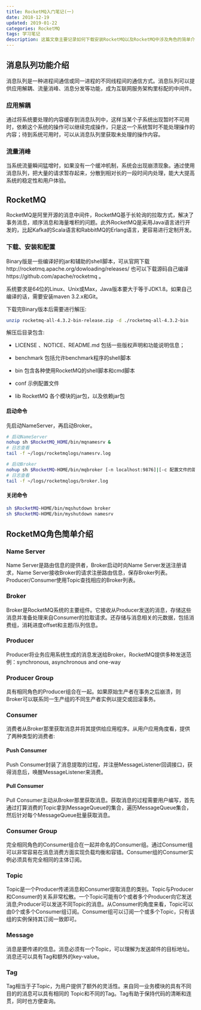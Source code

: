 ```yaml
---
title: RocketMQ入门笔记(一)
date: 2018-12-19
updated: 2019-01-22
categories: RocketMQ
tags: 学习笔记
description: 这篇文章主要记录如何下载安装RocketMQ以及RocketMQ中涉及角色的简单介绍。
---
```


## 消息队列功能介绍

消息队列是一种进程间通信或同一进程的不同线程间的通信方式。消息队列可以提供应用解耦、流量消峰、消息分发等功能，成为互联网服务架构里标配的中间件。

### 应用解耦

通过将系统要处理的内容缓存到消息队列中，这样当某个子系统出现暂时不可用时，依赖这个系统的操作可以继续完成操作，只是这一个系统暂时不能处理操作的内容；待到系统可用时，可以从消息队列里获取未处理的操作内容。

### 流量消峰

当系统流量瞬间猛增时，如果没有一个缓冲机制，系统会出现崩溃现象。通过使用消息队列，把大量的请求暂存起来，分散到相对长的一段时间内处理，能大大提高系统的稳定性和用户体验。

## RocketMQ

RocketMQ是阿里开源的消息中间件，RocketMQ基于长轮询的拉取方式，解决了事务消息，顺序消息和海量堆积的问题。此外RocketMQ是采用Java语言进行开发的，比起Kafka的Scala语言和RabbitMQ的Erlang语言，更容易进行定制开发。

### 下载、安装和配置

Binary版是一些编译好的jar和辅助的shell脚本，可从官网下载http://rocketmq.apache.org/dowloading/releases/ 也可以下载源码自己编译https://github.com/apache/rocketmq 。

系统要求是64位的Linux、Unix或Max，Java版本要大于等于JDK1.8。如果自己编译的话，需要安装maven 3.2.x和Git。

下载完Binary版本后需要进行解压:

```bash
unzip rocketmq-all-4.3.2-bin-release.zip -d ./rocketmq-all-4.3.2-bin
```

解压后目录包含:

- LICENSE 、NOTICE、README.md 包括一些版权声明和功能说明信息；

- benchmark  包括允许benchmark程序的shell脚本

- bin  包含各种使用RocketMQ的shell脚本和cmd脚本

- conf  示例配置文件

- lib RocketMQ 各个模块的jar包，以及依赖jar包

#### 启动命令

先启动NameServer，再启动Broker。

```bash
# 启动NameServer
nohup sh $RocketMQ_HOME/bin/mqnamesrv &
# 日志查看
tail -f ~/logs/rocketmqlogs/namesrv.log

# 启动Broker
nohup sh $RocketMQ-HOME/bin/mqbroker [-n localhost:9876]|[-c 配置文件的路径]
# 日志查看
tail -f ~/logs/rocketmqlogs/broker.log
```

#### 关闭命令

```bash
sh $RocketMQ-HOME/bin/mqshutdown broker
sh $RocketMQ-HOME/bin/myshutdown namesrv
```

## RocketMQ角色简单介绍

### Name Server

Name Server是路由信息的提供者，Broker启动时向Name Server发送注册请求，Name Server接收Broker的请求注册路由信息，保存Broker列表。Producer/Consumer使用Topic查找相应的Broker列表。

### Broker

Broker是RocketMQ系统的主要组件。它接收从Producer发送的消息，存储这些消息并准备处理来自Consumer的拉取请求。还存储与消息相关的元数据，包括消费组，消耗进度offset和主题/队列信息。

### Producer

Producer将业务应用系统生成的消息发送给Broker。RocketMQ提供多种发送范例：synchronous, asynchronous and one-way

### Producer Group

具有相同角色的Producer组合在一起。如果原始生产者在事务之后崩溃，则Broker可以联系同一生产组的不同生产者实例以提交或回滚事务。

### Consumer

消费者从Broker那里获取消息并将其提供给应用程序。从用户应用角度看，提供了两种类型的消费者:

#### Push Consumer

Push Consumer封装了消息提取的过程，并注册MessageListener回调接口，获得消息后，唤醒MessageListener来消费。

#### Pull Consumer

Pull Consumer主动从Broker那里获取消息。获取消息的过程需要用户编写，首先通过打算消费的Topic拿到MessageQueue的集合，遍历MessageQueue集合，然后针对每个MessageQueue批量获取消息。

### Consumer Group

完全相同角色的Consumer组合在一起并命名的Consumer组。通过Consumer组可以非常容易在消息消费方面实现负载均衡和容错。Consumer组的Consumer实例必须具有完全相同的主体订阅。

### Topic

Topic是一个Producer传递消息和Consumer提取消息的类别。Topic与Producer和Consumer的关系非常松散。一个Topic可能有0个或者多个Producer向它发送消息;Producer可以发送不同Topic的消息。从Consumer的角度来看，Topic可以由0个或多个Consumer组订阅。Consumer组可以订阅一个或多个Topic，只有该组的实例保持其订阅一致即可。

### Message

消息是要传递的信息。消息必须有一个Topic，可以理解为发送邮件的目标地址。消息还可以具有Tag和额外的key-value。

### Tag

Tag相当于子Topic，为用户提供了额外的灵活性。来自同一业务模块的具有不同目的的消息可以具有相同的 Topic和不同的Tag。Tag有助于保持代码的清晰和连贯，同时也方便查询。
